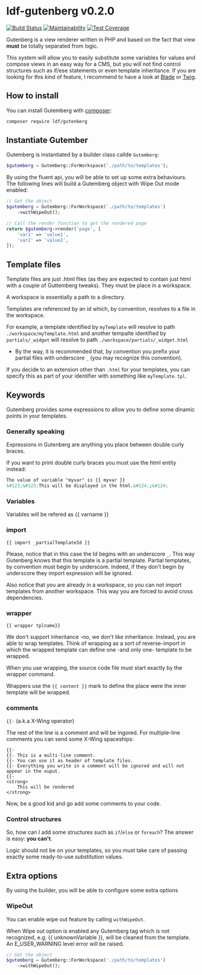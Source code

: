 # ldf-gutenberg v0.2.0

[![Build Status](https://travis-ci.org/gotardo/ldf-gutenberg.svg?branch=master)](https://travis-ci.org/gotardo/ldf-gutenberg)
[![Maintainability](https://api.codeclimate.com/v1/badges/118b2d7799e91f3e6ce0/maintainability)](https://codeclimate.com/github/gotardo/ldf-gutenberg/maintainability)
[![Test Coverage](https://api.codeclimate.com/v1/badges/118b2d7799e91f3e6ce0/test_coverage)](https://codeclimate.com/github/gotardo/ldf-gutenberg/test_coverage)

Gutenberg is a view renderer written in PHP and based on the fact that view **must** be totally separated from logic.

This system will allow you to easily substitute some variables for values and compose views in an easy way for a CMS, 
but you will not find control structures such as if/ese statements or even template inheritance. If you are looking 
for this kind of feature, I recommend to have a look at [Blade](https://laravel.com/docs/5.6/blade) 
or [Twig](https://twig.symfony.com/).

## How to install
 
You can install Gutemberg with [composer](https://getcomposer.org/):
```bash 
composer require ldf/gutenberg
```

## Instantiate Gutember

Gutemberg is instantiated by a builder class callde ```Gutemberg```:

```php
$gutemberg = Gutemberg::ForWorkspace('./path/to/templates');
``` 

By using the fluent api, you will be able to set up some extra behaviours. The following lines will build a Gutemberg 
object with Wipe Out mode enabled: 

```php
// Get the object
$gutemberg = Gutemberg::ForWorkspace('./path/to/templates')
    ->withWipeOut();

// Call the render function to get the rendered page    
return $gutemberg->render('page', [
    'var1' => 'value1',
    'var2' => 'value2',
]);
``` 


## Template files

Template files are just .html files (as they are expected to contain just html with a couple of Guttemberg tweaks). 
They must be place in a workspace. 

A workspace is essentially a path to a directory. 

Templates are referenced by an id which, by convention, resolves to a file in the workspace.

For example, a template identified by ```myTemplate``` will resolve to path ```./workspace/myTemplate.html``` and 
another tempalte identified by ```partials/_widget``` will resolve to path ```./workspace/partials/_widget.html```

* By the way, it is recommended that, by convention you prefix your partial files with underscore ```_``` 
(you may recognize this convention).

If you decide to an extension other than ```.html``` for your templates, you can specify this as part of your 
identifier with something like ```myTemplate.tpl```. 

## Keywords

Gutemberg provides some expressions to allow you to define some dinamic points in your templates.

### Generally speaking

Expressions in Gutenberg are anything you place between double curly braces.

If you want to print double curly braces you must use the html entity instead: 

```html
The value of variable "myvar" is {{ myvar }}
&#123;&#123;This will be displayed in the html.&#124;;&#124;
```

### Variables

Variables will be refered as 
{{ varname }}

### import

`{{ import _partialTemplateId }}`

Please, notice that in this case the Id begins with an underscore ```_```. This way Gutenberg knows that this template 
is a partial template. 
Partial templates, by convention must begin by underscore. Indeed, if they don't begin by underscore they import
expression will be ignored.

Also notice that you are already in a workspace, so you can not import templates from another workspace. This way you are forced to avoid cross dependencies.

### wrapper

`{{ wrapper tplname}}` 

We don't support inheritance -no, we don't like inheritance. Instead, you are able to wrap templates. Think of wrapping as a sort of reverse-import in which the wrapped template can define one -and only one- template to be wrapped. 
 
When you use wrapping, the source code file must start exactly by the wrapper command.

Wrappers use the ``{{ content }}`` mark to define the place were the inner template will be wrapped.
  
### comments

`{{-` (a.k.a X-Wing operator)

The rest of the line is a comment and will be ingored. For multiple-line comments you can send some X-Wing spaceships:

```html/gutenberg
{{-
{{- This is a multi-line comment.
{{- You can use it as header of template files.
{{- Everything you write in a comment will be ignored and will not appear in the ouput.
{{-
<strong>
    This will be rendered
</strong>
```

Now, be a good kid and go add some comments to your code.

### Control structures

So, how can I add some structures such as `if`/`else` or `foreach`? The answer is easy: __you can't__.

Logic should not be on your templates, so you must take care of passing exactly some ready-to-use substitution values. 

## Extra options

By using the builder, you will be able to configure some extra options

### WipeOut

You can enable wipe out feature by calling ```withWipeOut```. 

When Wipe out option is enabled any Gutemberg tag which is not recognized, e.g. {{ unknownVariable }}, will be cleaned 
from the template. An E_USER_WARNING level error will be raised. 

```php
// Get the object
$gutemberg = Gutemberg::ForWorkspace('./path/to/templates')
    ->withWipeOut();
``` 